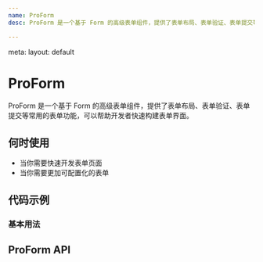 ```yaml
---
name: ProForm
desc: ProForm 是一个基于 Form 的高级表单组件，提供了表单布局、表单验证、表单提交等常用的表单功能，可以帮助开发者快速构建表单界面。

---
```


<route lang="yaml">
meta:
  layout: default
</route>

# ProForm

ProForm 是一个基于 Form 的高级表单组件，提供了表单布局、表单验证、表单提交等常用的表单功能，可以帮助开发者快速构建表单界面。

## 何时使用
- 当你需要快速开发表单页面
- 当你需要更加可配置化的表单

## 代码示例

<script setup lang="ts">
    import { NGrid, NGridItem } from 'naive-ui'
    import BaseProForm from '@/examples/ProForm/base.vue'
</script>

### 基本用法

<NGrid :cols="2" :x-gap="16">
  <NGridItem class="flex flex-col">
    <Demo title="基本用法" :raw="BaseProFormRaw">
        <BaseProForm />
    </Demo>
    <Demo title="基本用法" :raw="BaseProFormRaw">
        <BaseProForm />
    </Demo>
  </NGridItem>
  <NGridItem>
    <Demo title="基本用法" :raw="BaseProFormRaw">
        <BaseProForm />
    </Demo>
  </NGridItem>
</NGrid>

## ProForm API

<API-Table name="ProForm" />
